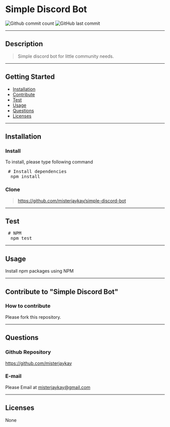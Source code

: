 # Simple Discord Bot

![Github commit count](https://img.shields.io/github/commit-activity/m/misterjaykay/simple-discord-bot)
![GitHub last commit](https://img.shields.io/github/last-commit/misterjaykay/simple-discord-bot)

---

  ## Description
  > Simple discord bot for little community needs.

---
  ## Getting Started
  - [Installation](#Installation)
  - [Contribute](#Contribute)
  - [Test](#Test)
  - [Usage](#Usage)
  - [Questions](#Questions)
  - [Licenses](#Licenses)

---
  ## Installation
  
  ### Install
  To install, please type following command
  <pre> # Install dependencies
  npm install </pre>

  ### Clone
  > https://github.com/misterjaykay/simple-discord-bot

---
  ## Test
  <pre> # NPM
  npm test </pre>

--- 
  ## Usage
  Install npm packages using NPM

--- 
  ## Contribute to "Simple Discord Bot"

  ### How to contribute

  Please fork this repository.

---
  ## Questions

  ### Github Repository
  https://github.com/misterjaykay

  ### E-mail
  Please Email at misterjaykay@gmail.com

---
  ## Licenses
  None